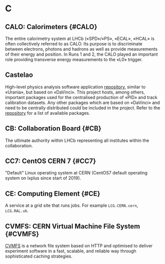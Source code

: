 # C

## CALO: Calorimeters {#CALO}

The entire calorimetry system at LHCb («SPD»/«PS», «ECAL», «HCAL» is often collectively referred to as CALO.
Its purpose is to discriminate between electrons, photons and hadrons as well as provide measurements of their energy and position.
In Runs 1 and 2, the CALO played an important role providing transverse energy measurements to the «L0» trigger.

## Castelao

High-level physics analysis software application [repository](https://gitlab.cern.ch/lhcb/Castelao), similar to «Urania», but based on «DaVinci». This project hosts, among others, important packages used for the centralised production of «PID» and track calibration datasets. Any other packages which are based on «DaVinci» and need to be centrally distributed could be included in the project. Refer to the [repository](https://gitlab.cern.ch/lhcb/Castelao) for a list of available packages.

## CB: Collaboration Board {#CB}

The ultimate authority within LHCb representing all institutes within the collaboration.

## CC7: CentOS CERN 7 {#CC7}

"Default" Linux operating system at CERN (CentOS7 default operating system on lxplus since start of 2019).

## CE: Computing Element {#CE}

A service at a grid site that runs jobs. For example `LCG.CERN.cern`, `LCG.RAL.uk`.

## CVMFS: CERN Virtual Machine File System {#CVMFS}

[CVMFS](https://cernvm.cern.ch/portal/filesystem) is a network file system based on HTTP and optimised to deliver experiment software
in a fast, scalable, and reliable way through sophisticated caching strategies.
